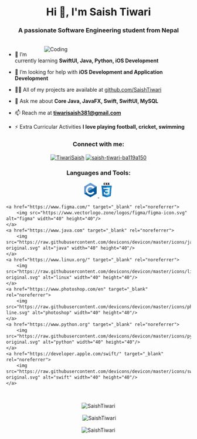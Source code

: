 

<h1 align="center">Hi 👋, I'm Saish Tiwari</h1>
<h3 align="center">A passionate Software Engineering student from Nepal</h3>

<br>

<img align="right" alt="Coding" width="400" src="https://cdn.dribbble.com/users/926537/screenshots/4502902/media/3f8bd37028526e0223e5fd780a318360.gif">

- 🌱 I’m currently learning **SwiftUI, Java, Python, iOS Development**

- 🤝 I’m looking for help with **iOS Development and Application Development**

- 👨‍💻 All of my projects are available at [github.com/SaishTiwari](https://github.com/SaishTiwari)

- 💬 Ask me about **Core Java, JavaFX, Swift, SwiftUI, MySQL**

- 📫 Reach me at **tiwarisaish381@gmail.com**

- ⚡ Extra Curricular Activities **I love playing football, cricket, swimming**

<h3 align="center">Connect with me:</h3>
<p align="center">
<a href="https://twitter.com/TiwariSaish" target="blank"><img align="center" src="https://raw.githubusercontent.com/rahuldkjain/github-profile-readme-generator/master/src/images/icons/Social/twitter.svg" alt="TiwariSaish" height="30" width="40" /></a>
<a href="https://www.linkedin.com/in/saish-tiwari-ba119a150" target="blank"><img align="center" src="https://raw.githubusercontent.com/rahuldkjain/github-profile-readme-generator/master/src/images/icons/Social/linked-in-alt.svg" alt="saish-tiwari-ba119a150" height="30" width="40" /></a>
</p>

<h3 align="center">Languages and Tools:</h3>
<p align="center"> 
    <a href="https://www.cprogramming.com/" target="_blank" rel="noreferrer"> 
        <img src="https://raw.githubusercontent.com/devicons/devicon/master/icons/c/c-original.svg" alt="c" width="40" height="40"/> 
    </a> 
    <a href="https://www.w3schools.com/css/" target="_blank" rel="noreferrer"> 
        <img src="https://raw.githubusercontent.com/devicons/devicon/master/icons/css3/css3-original-wordmark.svg" alt="css3" width="40" height="40"/> 
    </a> 
    
    <a href="https://www.figma.com/" target="_blank" rel="noreferrer"> 
        <img src="https://www.vectorlogo.zone/logos/figma/figma-icon.svg" alt="figma" width="40" height="40"/> 
    </a> 
    <a href="https://www.java.com" target="_blank" rel="noreferrer"> 
        <img src="https://raw.githubusercontent.com/devicons/devicon/master/icons/java/java-original.svg" alt="java" width="40" height="40"/> 
    </a> 
    <a href="https://www.linux.org/" target="_blank" rel="noreferrer"> 
        <img src="https://raw.githubusercontent.com/devicons/devicon/master/icons/linux/linux-original.svg" alt="linux" width="40" height="40"/> 
    </a> 
    <a href="https://www.photoshop.com/en" target="_blank" rel="noreferrer"> 
        <img src="https://raw.githubusercontent.com/devicons/devicon/master/icons/photoshop/photoshop-line.svg" alt="photoshop" width="40" height="40"/> 
    </a> 
    <a href="https://www.python.org" target="_blank" rel="noreferrer"> 
        <img src="https://raw.githubusercontent.com/devicons/devicon/master/icons/python/python-original.svg" alt="python" width="40" height="40"/> 
    </a> 
    <a href="https://developer.apple.com/swift/" target="_blank" rel="noreferrer"> 
        <img src="https://raw.githubusercontent.com/devicons/devicon/master/icons/swift/swift-original.svg" alt="swift" width="40" height="40"/> 
    </a> 
</p>

<br>

<p align="center"><img align="center" src="https://github-readme-stats.vercel.app/api/top-langs?username=SaishTiwari&show_icons=true&locale=en&layout=compact" alt="SaishTiwari" /></p>

<p align="center">&nbsp;<img align="center" src="https://github-readme-stats.vercel.app/api?username=SaishTiwari&show_icons=true&locale=en" alt="SaishTiwari" /></p>

<p align="center"><img align="center" src="https://github-readme-streak-stats.herokuapp.com/?user=SaishTiwari&" alt="SaishTiwari" /></p>
